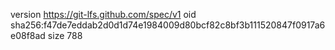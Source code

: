 version https://git-lfs.github.com/spec/v1
oid sha256:f47de7eddab2d0d1d74e1984009d80bcf82c8bf3b111520847f0917a6e08f8ad
size 788
